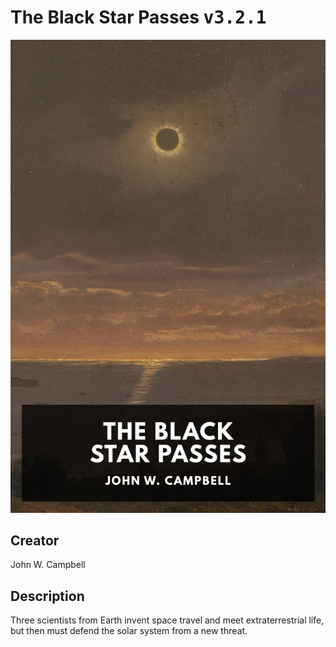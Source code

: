 
# The Black Star Passes <kbd>v3.2.1</kbd>

<center>
  <img src="./cover-1024.jpg"/>
</center>

## Creator
John W. Campbell

## Description
Three scientists from Earth invent space travel and meet extraterrestrial life, but then must defend the solar system from a new threat.
